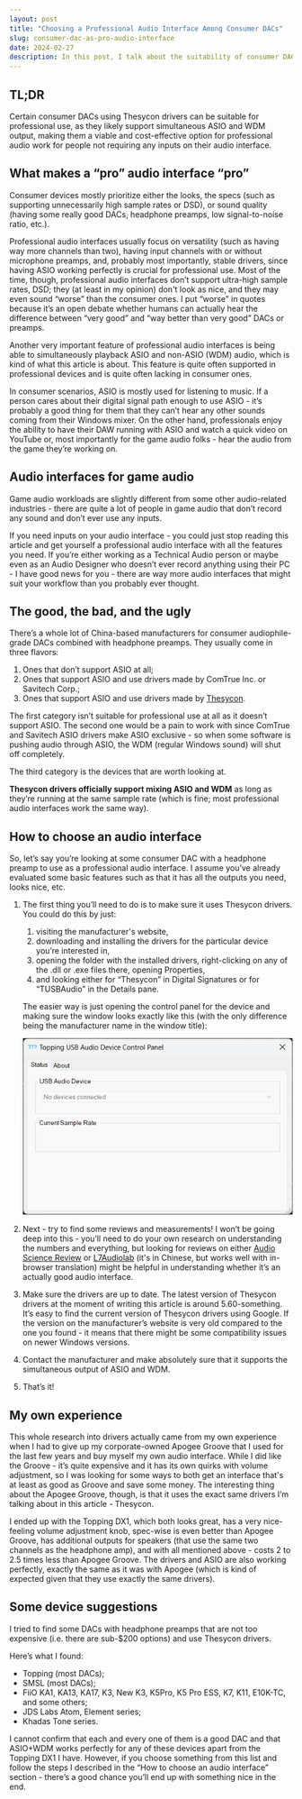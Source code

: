 ```yaml
---
layout: post
title: "Choosing a Professional Audio Interface Among Consumer DACs"
slug: consumer-dac-as-pro-audio-interface
date: 2024-02-27
description: In this post, I talk about the suitability of consumer DACs as professional audio interfaces for Game Audio.
---
```


## TL;DR

Certain consumer DACs using Thesycon drivers can be suitable for professional use, as they likely support simultaneous ASIO and WDM output, making them a viable and cost-effective option for professional audio work for people not requiring any inputs on their audio interface.

## What makes a “pro” audio interface “pro”

Consumer devices mostly prioritize either the looks, the specs (such as supporting unnecessarily high sample rates or DSD), or sound quality (having some really good DACs, headphone preamps, low signal-to-noise ratio, etc.).

Professional audio interfaces usually focus on versatility (such as having way more channels than two), having input channels with or without microphone preamps, and, probably most importantly, stable drivers, since having ASIO working perfectly is crucial for professional use. Most of the time, though, professional audio interfaces don’t support ultra-high sample rates, DSD; they (at least in my opinion) don't look as nice, and they may even sound “worse” than the consumer ones. I put “worse” in quotes because it’s an open debate whether humans can actually hear the difference between “very good” and “way better than very good” DACs or preamps.

Another very important feature of professional audio interfaces is being able to simultaneously playback ASIO and non-ASIO (WDM) audio, which is kind of what this article is about. This feature is quite often supported in professional devices and is quite often lacking in consumer ones.

In consumer scenarios, ASIO is mostly used for listening to music. If a person cares about their digital signal path enough to use ASIO - it’s probably a good thing for them that they can’t hear any other sounds coming from their Windows mixer. On the other hand, professionals enjoy the ability to have their DAW running with ASIO and watch a quick video on YouTube or, most importantly for the game audio folks - hear the audio from the game they’re working on.

## Audio interfaces for game audio

Game audio workloads are slightly different from some other audio-related industries - there are quite a lot of people in game audio that don’t record any sound and don’t ever use any inputs.

If you need inputs on your audio interface - you could just stop reading this article and get yourself a professional audio interface with all the features you need. If you’re either working as a Technical Audio person or maybe even as an Audio Designer who doesn’t ever record anything using their PC - I have good news for you - there are way more audio interfaces that might suit your workflow than you probably ever thought.

## The good, the bad, and the ugly

There’s a whole lot of China-based manufacturers for consumer audiophile-grade DACs combined with headphone preamps. They usually come in three flavors:

1. Ones that don’t support ASIO at all;
2. Ones that support ASIO and use drivers made by ComTrue Inc. or Savitech Corp.;
3. Ones that support ASIO and use drivers made by [Thesycon](https://www.thesycon.de/eng/home.shtml).

The first category isn’t suitable for professional use at all as it doesn’t support ASIO. The second one would be a pain to work with since ComTrue and Savitech ASIO drivers make ASIO exclusive - so when some software is pushing audio through ASIO, the WDM (regular Windows sound) will shut off completely.

The third category is the devices that are worth looking at.

**Thesycon drivers officially support mixing ASIO and WDM** as long as they’re running at the same sample rate (which is fine; most professional audio interfaces work the same way).

## How to choose an audio interface

So, let’s say you’re looking at some consumer DAC with a headphone preamp to use as a professional audio interface. I assume you’ve already evaluated some basic features such as that it has all the outputs you need, looks nice, etc.

1. The first thing you’ll need to do is to make sure it uses Thesycon drivers. You could do this by just:
    1. visiting the manufacturer's website,
    2. downloading and installing the drivers for the particular device you’re interested in,
    3. opening the folder with the installed drivers, right-clicking on any of the .dll or .exe files there, opening Properties,
    4. and looking either for “Thesycon” in Digital Signatures or for “TUSBAudio” in the Details pane.
    
    The easier way is just opening the control panel for the device and making sure the window looks exactly like this (with the only difference being the manufacturer name in the window title):
    
    ![Thesycon control panel window.](/media/thesycon-driver-window.png)
    
2. Next - try to find some reviews and measurements! I won’t be going deep into this - you’ll need to do your own research on understanding the numbers and everything, but looking for reviews on either [Audio Science Review](https://www.audiosciencereview.com/) or [L7Audiolab](https://www.l7audiolab.com/) (it's in Chinese, but works well with in-browser translation) might be helpful in understanding whether it’s an actually good audio interface.
3. Make sure the drivers are up to date. The latest version of Thesycon drivers at the moment of writing this article is around 5.60-something. It’s easy to find the current version of Thesycon drivers using Google. If the version on the manufacturer’s website is very old compared to the one you found - it means that there might be some compatibility issues on newer Windows versions.
4. Contact the manufacturer and make absolutely sure that it supports the simultaneous output of ASIO and WDM.
5. That’s it!

## My own experience

This whole research into drivers actually came from my own experience when I had to give up my corporate-owned Apogee Groove that I used for the last few years and buy myself my own audio interface. While I did like the Groove - it’s quite expensive and it has its own quirks with volume adjustment, so I was looking for some ways to both get an interface that's at least as good as Groove and save some money. The interesting thing about the Apogee Groove, though, is that it uses the exact same drivers I’m talking about in this article - Thesycon.

I ended up with the Topping DX1, which both looks great, has a very nice-feeling volume adjustment knob, spec-wise is even better than Apogee Groove, has additional outputs for speakers (that use the same two channels as the headphone amp), and with all mentioned above - costs 2 to 2.5 times less than Apogee Groove. The drivers and ASIO are also working perfectly, exactly the same as it was with Apogee (which is kind of expected given that they use exactly the same drivers).

## Some device suggestions

I tried to find some DACs with headphone preamps that are not too expensive (i.e. there are sub-$200 options) and use Thesycon drivers.

Here’s what I found:

- Topping (most DACs);
- SMSL (most DACs);
- FiiO KA1, KA13, KA17, K3, New K3, K5Pro, K5 Pro ESS, K7, K11, E10K-TC, and some others;
- JDS Labs Atom, Element series;
- Khadas Tone series.

I cannot confirm that each and every one of them is a good DAC and that ASIO+WDM works perfectly for any of these devices apart from the Topping DX1 I have. However, if you choose something from this list and follow the steps I described in the “How to choose an audio interface” section - there’s a good chance you’ll end up with something nice in the end.
